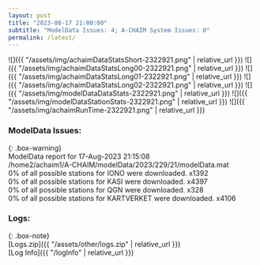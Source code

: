 ```yaml
---
layout: post
title: "2023-08-17 21:00:00"
subtitle: "ModelData Issues: 4; A-CHAIM System Issues: 0"
permalink: /latest/
---
```


![]({{ "/assets/img/achaimDataStatsShort-2322921.png" | relative_url }})
![]({{ "/assets/img/achaimDataStatsLong00-2322921.png" | relative_url }})
![]({{ "/assets/img/achaimDataStatsLong01-2322921.png" | relative_url }})
![]({{ "/assets/img/achaimDataStatsLong02-2322921.png" | relative_url }})
![]({{ "/assets/img/modelDataDataStats-2322921.png" | relative_url }})
![]({{ "/assets/img/modelDataStationStats-2322921.png" | relative_url }})
![]({{ "/assets/img/achaimRunTime-2322921.png" | relative_url }})


### ModelData Issues:  
  
{: .box-warning}  
 ModelData report for 17-Aug-2023 21:15:08   
 /home2/achaim1/A-CHAIM/modelData/2023/229/21/modelData.mat   
 0% of all possible stations for IONO were downloaded. x1392   
 0% of all possible stations for KASI were downloaded. x4397   
 0% of all possible stations for QGN were downloaded. x328   
 0% of all possible stations for KARTVERKET were downloaded. x4106   
  


### Logs:  
  
{: .box-note}  
[Logs.zip]({{ "/assets/other/logs.zip" | relative_url }})  
[Log Info]({{ "/logInfo" | relative_url }})  
